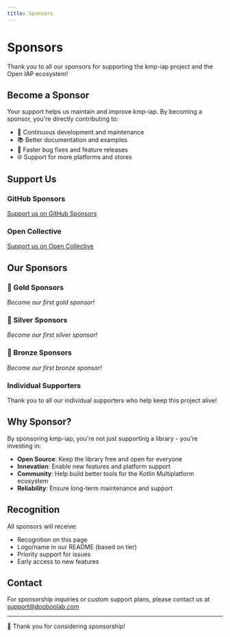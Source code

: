 ```yaml
---
title: Sponsors
---
```


# Sponsors

Thank you to all our sponsors for supporting the kmp-iap project and the Open IAP ecosystem!

## Become a Sponsor

Your support helps us maintain and improve kmp-iap. By becoming a sponsor, you're directly contributing to:

- 🚀 Continuous development and maintenance
- 📚 Better documentation and examples
- 🐛 Faster bug fixes and feature releases
- 🌐 Support for more platforms and stores

## Support Us

### GitHub Sponsors
[Support us on GitHub Sponsors](https://github.com/sponsors/hyochan)

### Open Collective
[Support us on Open Collective](https://opencollective.com/dooboolab)

## Our Sponsors

### 🥇 Gold Sponsors
*Become our first gold sponsor!*

### 🥈 Silver Sponsors
*Become our first silver sponsor!*

### 🥉 Bronze Sponsors
*Become our first bronze sponsor!*

### Individual Supporters
Thank you to all our individual supporters who help keep this project alive!

## Why Sponsor?

By sponsoring kmp-iap, you're not just supporting a library - you're investing in:

- **Open Source**: Keep the library free and open for everyone
- **Innovation**: Enable new features and platform support
- **Community**: Help build better tools for the Kotlin Multiplatform ecosystem
- **Reliability**: Ensure long-term maintenance and support

## Recognition

All sponsors will receive:
- Recognition on this page
- Logo/name in our README (based on tier)
- Priority support for issues
- Early access to new features

## Contact

For sponsorship inquiries or custom support plans, please contact us at [support@dooboolab.com](mailto:support@dooboolab.com)

---

💖 Thank you for considering sponsorship!